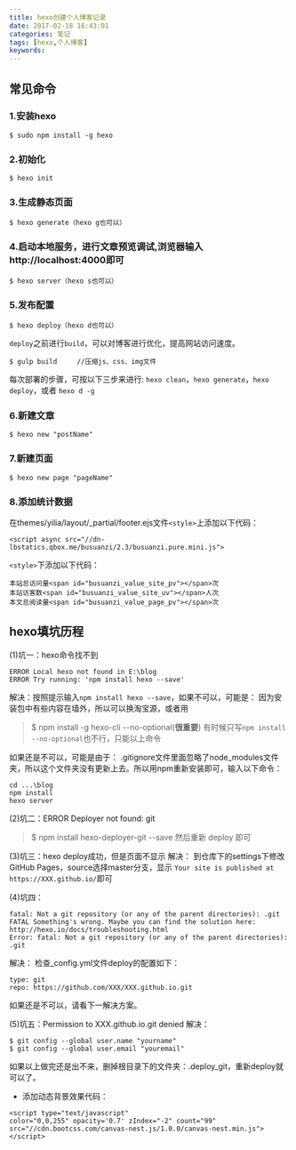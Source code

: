 ```yaml
---
title: hexo创建个人博客记录
date: 2017-02-18 16:43:01
categories: 笔记
tags: [hexo,个人博客]
keywords: 
---
```


## 常见命令
###  1.安装hexo
``` 
$ sudo npm install -g hexo
```

<!--more-->
###  2.初始化
``` 
$ hexo init
```

###  3.生成静态页面
``` 
$ hexo generate（hexo g也可以）
```

###  4.启动本地服务，进行文章预览调试,浏览器输入http://localhost:4000即可
``` 
$ hexo server（hexo s也可以）
```

###  5.发布配置
``` 
$ hexo deploy（hexo d也可以）
```

`deploy`之前进行`build`，可以对博客进行优化，提高网站访问速度。
```
$ gulp build     //压缩js、css、img文件
```

每次部署的步骤，可按以下三步来进行: `hexo clean`，`hexo generate`，`hexo deploy`，或者 `hexo d -g`

###  6.新建文章
``` 
$ hexo new "postName" 
```

###  7.新建页面
``` 
$ hexo new page "pageName" 
```

### 8.添加统计数据
在themes/yilia/layout/_partial/footer.ejs文件`<style>`上添加以下代码：
```
<script async src="//dn-lbstatics.qbox.me/busuanzi/2.3/busuanzi.pure.mini.js">
```

`<style>`下添加以下代码：
```
本站总访问量<span id="busuanzi_value_site_pv"></span>次
本站访客数<span id="busuanzi_value_site_uv"></span>人次
本文总阅读量<span id="busuanzi_value_page_pv"></span>次
```

## hexo填坑历程
(1)坑一：hexo命令找不到
```
ERROR Local hexo not found in E:\blog
ERROR Try running: 'npm install hexo --save'
```

解决：按照提示输入`npm install hexo --save`，如果不可以，可能是：
因为安装包中有些内容在墙外，所以可以换淘宝源，或者用
> $ npm install -g hexo-cli --no-optional(**很重要**)
有时候只写`npm install --no-optional`也不行，只能以上命令

如果还是不可以，可能是由于：
.gitignore文件里面忽略了node_modules文件夹，所以这个文件夹没有更新上去。所以用npm重新安装即可，输入以下命令：
```
cd ...\blog
npm install
hexo server
```

(2)坑二：ERROR Deployer not found: git
> $ npm install hexo-deployer-git --save 
然后重新 deploy 即可

(3)坑三：hexo deploy成功，但是页面不显示
解决：
到仓库下的settings下修改GitHub Pages，source选择master分支，显示 `Your site is published at https://XXX.github.io/`即可

(4)坑四：
```
fatal: Not a git repository (or any of the parent directories): .git
FATAL Something's wrong. Maybe you can find the solution here: http://hexo.io/docs/troubleshooting.html
Error: fatal: Not a git repository (or any of the parent directories): .git
```

解决：
检查_config.yml文件deploy的配置如下：
```
type: git
repo: https://github.com/XXX/XXX.github.io.git
```

如果还是不可以，请看下一解决方案。

(5)坑五：Permission to  XXX.github.io.git denied 
解决：
```
$ git config --global user.name "yourname"
$ git config --global user.email "youremail"
```

如果以上做完还是出不来，删掉根目录下的文件夹：.deploy_git，重新deploy就可以了。

* 添加动态背景效果代码：
```
<script type="text/javascript"
color="0,0,255" opacity='0.7' zIndex="-2" count="99" src="//cdn.bootcss.com/canvas-nest.js/1.0.0/canvas-nest.min.js"></script>
```
